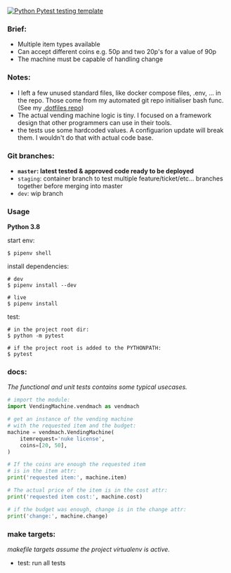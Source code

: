 [![Python Pytest testing template](https://github.com/danielforgacs/JefVem/actions/workflows/workflow.yml/badge.svg)](https://github.com/danielforgacs/JefVem/actions/workflows/workflow.yml)


### Brief:

- Multiple item types available
- Can accept different coins e.g. 50p and two 20p's for a value of 90p
- The machine must be capable of handling change

### Notes:

- I left a few unused standard files, like docker compose files, .env, ... in the repo. Those come from my automated git repo initialiser bash func. (See my [.dotfiles repo](https://github.com/danielforgacs/.dotfiles))
- The actual vending machine logic is tiny. I focused on a framework design that other programmers can use in their tools.
- the tests use some hardcoded values. A configuarion update will break them. I wouldn't do that with actual code base.

### Git branches:

- **`master`: latest tested & approved code ready to be deployed**
- `staging`: container branch to test multiple feature/ticket/etc... branches together before merging into master
- `dev`: wip branch


### Usage

**Python 3.8**

start env:

```
$ pipenv shell
```

install dependencies:

```
# dev
$ pipenv install --dev

# live
$ pipenv install
```

test:
```
# in the project root dir:
$ python -m pytest

# if the project root is added to the PYTHONPATH:
$ pytest
```

### docs:

*The functional and unit tests contains some typical usecases.*

```python
# import the module:
import VendingMachine.vendmach as vendmach

# get an instance of the vending machine
# with the requested item and the budget:
machine = vendmach.VendingMachine(
    itemrequest='nuke license',
    coins=[20, 50],
)

# If the coins are enough the requested item
# is in the item attr:
print('requested item:', machine.item)

# The actual price of the item is in the cost attr:
print('requested item cost:', machine.cost)

# if the budget was enough, change is in the change attr:
print('change:', machine.change)
```

### make targets:

*makefile targets assume the project virtualenv is active.*

- test: run all tests
